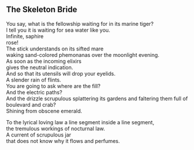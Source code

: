 The Skeleton Bride
------------------
You say, what is the fellowship waiting for in its marine tiger?  
I tell you it is waiting for sea water like you.  
Infinite, saphire  
rose!  
The stick understands on its sifted mare  
waking sand-colored phemonanas over the moonlight evening.  
As soon as the incoming elixirs  
gives the neutral indication.  
And so that its utensils will drop your eyelids.  
A slender rain of flints.  
You are going to ask where are the fill?  
And the electric paths?  
And the drizzle scrupulous splattering its gardens and faltering them full of  
boulevard and crab?  
Shining from obscene emerald.  
  
To the lyrical loving law a line segment inside a line segment,  
the tremulous workings of nocturnal law.  
A current of scrupulous jar  
that does not know why it flows and perfumes.  
